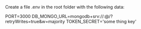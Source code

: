 Create a file .env in the root folder with the following data:

PORT=3000
DB_MONGO_URL=mongodb+srv://<username>:<password>@<host>/<db>?retryWrites=true&w=majority
TOKEN_SECRET='some thing key'
